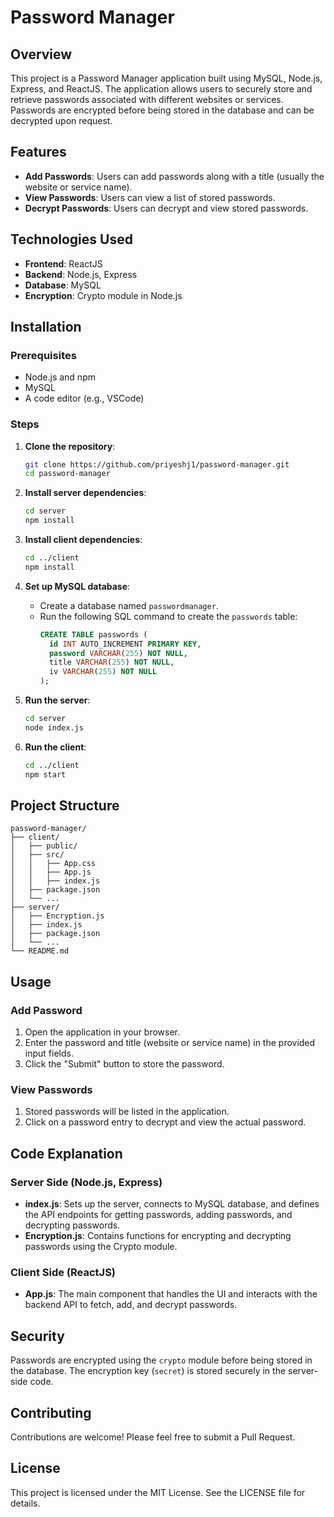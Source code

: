 # Password Manager

## Overview

This project is a Password Manager application built using MySQL, Node.js, Express, and ReactJS. The application allows users to securely store and retrieve passwords associated with different websites or services. Passwords are encrypted before being stored in the database and can be decrypted upon request.

## Features

- **Add Passwords**: Users can add passwords along with a title (usually the website or service name).
- **View Passwords**: Users can view a list of stored passwords.
- **Decrypt Passwords**: Users can decrypt and view stored passwords.

## Technologies Used

- **Frontend**: ReactJS
- **Backend**: Node.js, Express
- **Database**: MySQL
- **Encryption**: Crypto module in Node.js

## Installation

### Prerequisites

- Node.js and npm
- MySQL
- A code editor (e.g., VSCode)

### Steps

1. **Clone the repository**:
   ```sh
   git clone https://github.com/priyeshj1/password-manager.git
   cd password-manager
   ```

2. **Install server dependencies**:
   ```sh
   cd server
   npm install
   ```

3. **Install client dependencies**:
   ```sh
   cd ../client
   npm install
   ```

4. **Set up MySQL database**:
   - Create a database named `passwordmanager`.
   - Run the following SQL command to create the `passwords` table:
     ```sql
     CREATE TABLE passwords (
       id INT AUTO_INCREMENT PRIMARY KEY,
       password VARCHAR(255) NOT NULL,
       title VARCHAR(255) NOT NULL,
       iv VARCHAR(255) NOT NULL
     );
     ```

5. **Run the server**:
   ```sh
   cd server
   node index.js
   ```

6. **Run the client**:
   ```sh
   cd ../client
   npm start
   ```

## Project Structure

```
password-manager/
├── client/
│   ├── public/
│   ├── src/
│   │   ├── App.css
│   │   ├── App.js
│   │   ├── index.js
│   ├── package.json
│   └── ...
├── server/
│   ├── Encryption.js
│   ├── index.js
│   ├── package.json
│   └── ...
└── README.md
```

## Usage

### Add Password

1. Open the application in your browser.
2. Enter the password and title (website or service name) in the provided input fields.
3. Click the "Submit" button to store the password.

### View Passwords

1. Stored passwords will be listed in the application.
2. Click on a password entry to decrypt and view the actual password.

## Code Explanation

### Server Side (Node.js, Express)

- **index.js**: Sets up the server, connects to MySQL database, and defines the API endpoints for getting passwords, adding passwords, and decrypting passwords.
- **Encryption.js**: Contains functions for encrypting and decrypting passwords using the Crypto module.

### Client Side (ReactJS)

- **App.js**: The main component that handles the UI and interacts with the backend API to fetch, add, and decrypt passwords.

## Security

Passwords are encrypted using the `crypto` module before being stored in the database. The encryption key (`secret`) is stored securely in the server-side code.

## Contributing

Contributions are welcome! Please feel free to submit a Pull Request.

## License

This project is licensed under the MIT License. See the LICENSE file for details.
